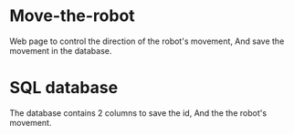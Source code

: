# Move-the-robot
Web page to control the direction of the robot's movement, And save the movement in the database.

# SQL database
The database contains 2 columns to save the id, And the the robot's movement.


